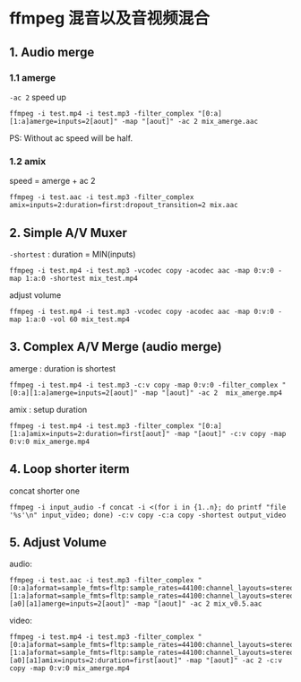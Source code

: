 # ffmpeg 混音以及音视频混合

## 1. Audio merge

### 1.1 amerge

`-ac 2` speed up

```shell
ffmpeg -i test.mp4 -i test.mp3 -filter_complex "[0:a] [1:a]amerge=inputs=2[aout]" -map "[aout]" -ac 2 mix_amerge.aac
```
PS: Without ac speed will be half.

### 1.2 amix

speed = amerge + ac 2

```shell
ffmpeg -i test.aac -i test.mp3 -filter_complex amix=inputs=2:duration=first:dropout_transition=2 mix.aac
```

## 2. Simple A/V Muxer

`-shortest` : duration = MIN(inputs)

```shell
ffmpeg -i test.mp4 -i test.mp3 -vcodec copy -acodec aac -map 0:v:0 -map 1:a:0 -shortest mix_test.mp4
```

adjust volume

```shell
ffmpeg -i test.mp4 -i test.mp3 -vcodec copy -acodec aac -map 0:v:0 -map 1:a:0 -vol 60 mix_test.mp4
```

## 3. Complex A/V Merge (audio merge)

amerge : duration is shortest

```shell
ffmpeg -i test.mp4 -i test.mp3 -c:v copy -map 0:v:0 -filter_complex "[0:a][1:a]amerge=inputs=2[aout]" -map "[aout]" -ac 2  mix_amerge.mp4
```

amix : setup duration

```shell
ffmpeg -i test.mp4 -i test.mp3 -filter_complex "[0:a][1:a]amix=inputs=2:duration=first[aout]" -map "[aout]" -c:v copy -map 0:v:0 mix_amerge.mp4
```

## 4. Loop shorter iterm

concat shorter one

```shell
ffmpeg -i input_audio -f concat -i <(for i in {1..n}; do printf "file '%s'\n" input_video; done) -c:v copy -c:a copy -shortest output_video
```

## 5. Adjust Volume

audio:

```shell
ffmpeg -i test.aac -i test.mp3 -filter_complex "[0:a]aformat=sample_fmts=fltp:sample_rates=44100:channel_layouts=stereo,volume=0.9[a0]; [1:a]aformat=sample_fmts=fltp:sample_rates=44100:channel_layouts=stereo,volume=0.5[a1]; [a0][a1]amerge=inputs=2[aout]" -map "[aout]" -ac 2 mix_v0.5.aac
```

video:

```shell
ffmpeg -i test.mp4 -i test.mp3 -filter_complex "[0:a]aformat=sample_fmts=fltp:sample_rates=44100:channel_layouts=stereo,volume=0.9[a0]; [1:a]aformat=sample_fmts=fltp:sample_rates=44100:channel_layouts=stereo,volume=0.5[a1]; [a0][a1]amix=inputs=2:duration=first[aout]" -map "[aout]" -ac 2 -c:v copy -map 0:v:0 mix_amerge.mp4
```
